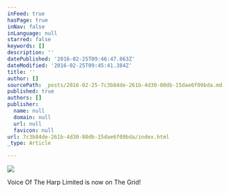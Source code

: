 ```yaml
---
inFeed: true
hasPage: true
inNav: false
inLanguage: null
starred: false
keywords: []
description: ''
datePublished: '2016-02-25T09:46:47.863Z'
dateModified: '2016-02-25T09:45:41.384Z'
title: ''
author: []
sourcePath: _posts/2016-02-25-7c3b84de-261b-4d30-80db-15dae6f09bda.md
published: true
authors: []
publisher:
  name: null
  domain: null
  url: null
  favicon: null
url: 7c3b84de-261b-4d30-80db-15dae6f09bda/index.html
_type: Article

---
```

![](https://the-grid-user-content.s3-us-west-2.amazonaws.com/fc92c2fa-ea1b-4cd6-a63b-fd8bbc794a80.jpg)

Voice Of The Harp Limited is now on The Grid!